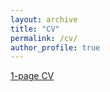 ```yaml
---
layout: archive
title: "CV"
permalink: /cv/
author_profile: true
---
```


<!-- [1-page CV]({{ site.url }}/files/resume.pdf) -->
[1-page CV](https://drive.google.com/file/d/1lf_559g3T1dkEfL7x_yUlvXaxZk4blx8/view?usp=sharing)
